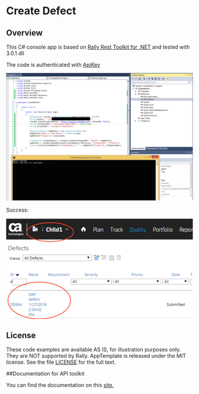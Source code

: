 Create Defect
=========================

## Overview
This C# console app is  based on [Rally Rest Toolkit for .NET](https://github.com/RallyTools/RallyRestToolkitFor.NET)
and tested with 3.0.1 dll

The code is authenticated with [ApiKey](https://help.rallydev.com/rally-application-manager) 

![](pic1.png)

Success:

![](pic2.png)

## License
These code examples are  available AS IS, for illustration purposes only. They are NOT supported by Rally.
AppTemplate is released under the MIT license.  See the file [LICENSE](./LICENSE) for the full text.

##Documentation for API toolkit

You can find the documentation on this [site.](https://github.com/RallyTools/RallyRestToolkitForJava/wiki/User-Guide)
